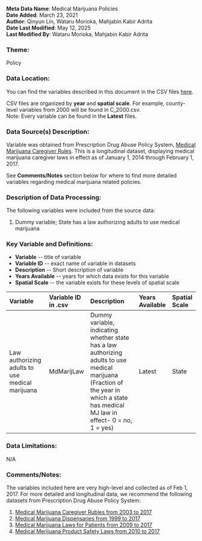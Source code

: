 **Meta Data Name**: Medical Marijuana Policies  
**Date Added**: March 23, 2021  
**Author**: Qinyun Lin, Wataru Morioka, Mahjabin Kabir Adrita   
**Date Last Modified**: May 12, 2025  
**Last Modified By**: Wataru Morioka, Mahjabin Kabir Adrita  

### Theme: 
Policy

### Data Location: 
You can find the variables described in this document in the CSV files [here](../full_tables).  

CSV files are organized by **year** and **spatial scale**. For example, county-level variables from 2000 will be found in C_2000.csv.  
Note: Every variable can be found in the **Latest** files.

### Data Source(s) Description:  
Variable was obtained from Prescription Drug Abuse Policy System, [Medical Marijuana Caregiver Rules](http://pdaps.org/datasets/rules-of-caregivers-medical-marijuana-1501610940). This is a longitudinal dataset, displaying medical marijuana caregiver laws in effect as of January 1, 2014 through February 1, 2017.

See **Comments/Notes** section below for where to find more detailed variables regarding medical marijuana related policies. 

### Description of Data Processing: 
The following variables were included from the source data:
1. Dummy variable; State has a law authorizing adults to use medical marijuana

### Key Variable and Definitions:

- **Variable** -- title of variable
- **Variable ID** -- exact name of variable in datasets
- **Description** -- Short description of variable
- **Years Available** -- years for which data exists for this variable
- **Spatial Scale** -- the variable exists for these levels of spatial scale

| Variable | Variable ID in .csv | Description | Years Available | Spatial Scale |
|:---------|:--------------------|:------------|:----------------|:--------------|
| Law authorizing adults to use medical marijuana | MdMarijLaw | Dummy variable, indicating whether state has a law authorizing adults to use medical marijuana (Fraction of the year in which a state has medical MJ law in effect- 0 = no, 1 = yes) | Latest | State |

### Data Limitations:
N/A

### Comments/Notes:
The variables included here are very high-level and collected as of Feb 1, 2017. For more detailed and longitudinal data, we recommend the following datasets from Prescription Drug Abuse Policy System: 
1. [Medical Marijuana Caregiver Rubles from 2003 to 2017](http://pdaps.org/datasets/rules-of-caregivers-medical-marijuana-1501610940)
2. [Medical Marijuana Dispensaries from 1999 to 2017](http://pdaps.org/datasets/dispensaries-medical-marijuana-1501611712)
3. [Medical Marijuana Laws for Patients from 2009 to 2017](http://pdaps.org/datasets/medical-marijuana-patient-related-laws-1501600783)
4. [Medical Merijuana Product Safety Laws from 2010 to 2017](http://pdaps.org/datasets/product-safety-medical-marijuana-1501612211) 
